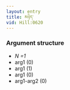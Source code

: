 ```yaml
---
layout: entry
title: མཉེད་
vid: Hill:0620
---
```

### Argument structure
* _N =1_
* arg1 (0)
* arg1 (1)
* arg1 (0)
* arg1-arg2 (0)
